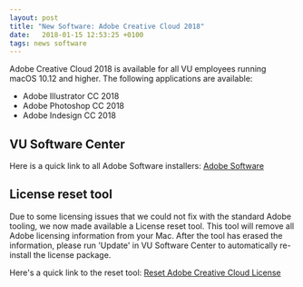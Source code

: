 ```yaml
---
layout: post
title: "New Software: Adobe Creative Cloud 2018"
date:   2018-01-15 12:53:25 +0100
tags: news software
---
```


Adobe Creative Cloud 2018 is available for all VU employees running macOS 10.12 and higher. The following applications are available:

- Adobe Illustrator CC 2018
- Adobe Photoshop CC 2018
- Adobe Indesign CC 2018

## VU Software Center

Here is a quick link to all Adobe Software installers: [Adobe Software](munki://developer-Adobe)

## License reset tool

Due to some licensing issues that we could not fix with the standard Adobe tooling, we now made available a License reset tool. This tool will remove all Adobe licensing information from your Mac. After the tool has erased the information, please run 'Update' in VU Software Center to automatically re-install the license package.

Here's a quick link to the reset tool: [Reset Adobe Creative Cloud License](munki://detail-CreativeCloudLicenseReset)
